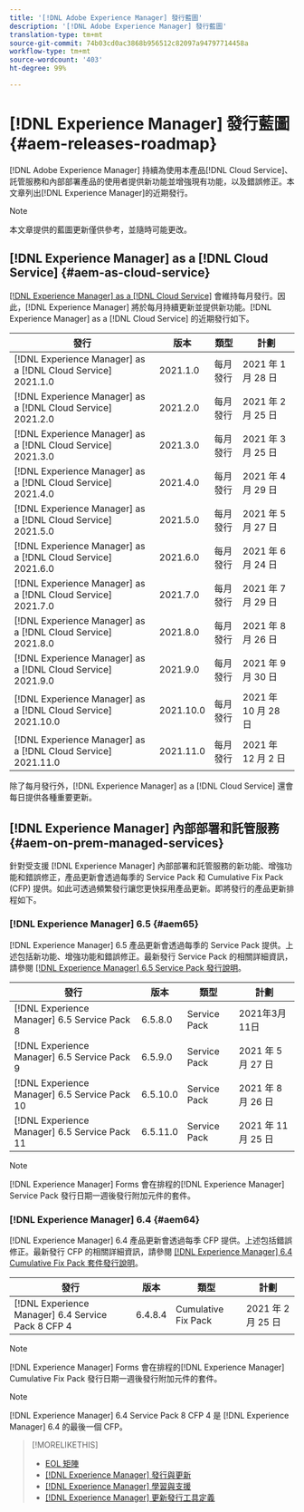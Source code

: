 ```yaml
---
title: '[!DNL Adobe Experience Manager] 發行藍圖'
description: '[!DNL Adobe Experience Manager] 發行藍圖'
translation-type: tm+mt
source-git-commit: 74b03cd0ac3868b956512c82097a94797714458a
workflow-type: tm+mt
source-wordcount: '403'
ht-degree: 99%

---
```



# [!DNL Experience Manager] 發行藍圖 {#aem-releases-roadmap}

[!DNL Adobe Experience Manager] 持續為使用本產品[!DNL Cloud Service]、託管服務和內部部署產品的使用者提供新功能並增強現有功能，以及錯誤修正。本文章列出[!DNL Experience Manager]的近期發行。

>[!NOTE]
>
>本文章提供的藍圖更新僅供參考，並隨時可能更改。

## [!DNL Experience Manager] as a [!DNL Cloud Service] {#aem-as-cloud-service}

[[!DNL Experience Manager] as a [!DNL Cloud Service]](https://experienceleague.adobe.com/docs/experience-manager-cloud-service/release-notes/home.html) 會維持每月發行。因此，[!DNL Experience Manager] 將於每月持續更新並提供新功能。[!DNL Experience Manager] as a [!DNL Cloud Service] 的近期發行如下。

| 發行 | 版本 | 類型 | 計劃 |
|---|---|---|---|
| [!DNL Experience Manager] as a [!DNL Cloud Service] 2021.1.0 | 2021.1.0 | 每月發行 | 2021 年 1 月 28 日 |
| [!DNL Experience Manager] as a [!DNL Cloud Service] 2021.2.0 | 2021.2.0 | 每月發行 | 2021 年 2 月 25 日 |
| [!DNL Experience Manager] as a [!DNL Cloud Service] 2021.3.0 | 2021.3.0 | 每月發行 | 2021 年 3 月 25 日 |
| [!DNL Experience Manager] as a [!DNL Cloud Service] 2021.4.0 | 2021.4.0 | 每月發行 | 2021 年 4 月 29 日 |
| [!DNL Experience Manager] as a [!DNL Cloud Service] 2021.5.0 | 2021.5.0 | 每月發行 | 2021 年 5 月 27 日 |
| [!DNL Experience Manager] as a [!DNL Cloud Service] 2021.6.0 | 2021.6.0 | 每月發行 | 2021 年 6 月 24 日 |
| [!DNL Experience Manager] as a [!DNL Cloud Service] 2021.7.0 | 2021.7.0 | 每月發行 | 2021 年 7 月 29 日 |
| [!DNL Experience Manager] as a [!DNL Cloud Service] 2021.8.0 | 2021.8.0 | 每月發行 | 2021 年 8 月 26 日 |
| [!DNL Experience Manager] as a [!DNL Cloud Service] 2021.9.0 | 2021.9.0 | 每月發行 | 2021 年 9 月 30 日 |
| [!DNL Experience Manager] as a [!DNL Cloud Service] 2021.10.0 | 2021.10.0 | 每月發行 | 2021 年 10 月 28 日 |
| [!DNL Experience Manager] as a [!DNL Cloud Service] 2021.11.0 | 2021.11.0 | 每月發行 | 2021 年 12 月 2 日 |

除了每月發行外，[!DNL Experience Manager] as a [!DNL Cloud Service] 還會每日提供各種重要更新。

## [!DNL Experience Manager] 內部部署和託管服務 {#aem-on-prem-managed-services}

針對受支援 [!DNL Experience Manager] 內部部署和託管服務的新功能、增強功能和錯誤修正，產品更新會透過每季的 Service Pack 和 Cumulative Fix Pack (CFP) 提供。如此可透過頻繁發行讓您更快採用產品更新。即將發行的產品更新排程如下。

### [!DNL Experience Manager] 6.5 {#aem65}

[!DNL Experience Manager] 6.5 產品更新會透過每季的 Service Pack 提供。上述包括新功能、增強功能和錯誤修正。最新發行 Service Pack 的相關詳細資訊，請參閱 [[!DNL Experience Manager] 6.5 Service Pack 發行說明](https://experienceleague.adobe.com/docs/experience-manager-65/release-notes/service-pack/sp-release-notes.html)。

| 發行 | 版本 | 類型 | 計劃 |
|---|---|---|---|
| [!DNL Experience Manager] 6.5 Service Pack 8 | 6.5.8.0 | Service Pack | 2021年3月11日 |
| [!DNL Experience Manager] 6.5 Service Pack 9 | 6.5.9.0 | Service Pack | 2021 年 5 月 27 日 |
| [!DNL Experience Manager] 6.5 Service Pack 10 | 6.5.10.0 | Service Pack | 2021 年 8 月 26 日 |
| [!DNL Experience Manager] 6.5 Service Pack 11 | 6.5.11.0 | Service Pack | 2021 年 11 月 25 日 |

>[!NOTE]
>
>[!DNL Experience Manager] Forms 會在排程的[!DNL Experience Manager] Service Pack 發行日期一週後發行附加元件的套件。

### [!DNL Experience Manager] 6.4 {#aem64}

[!DNL Experience Manager] 6.4 產品更新會透過每季 CFP 提供。上述包括錯誤修正。最新發行 CFP 的相關詳細資訊，請參閱 [[!DNL Experience Manager] 6.4 Cumulative Fix Pack 套件發行說明](https://experienceleague.adobe.com/docs/experience-manager-64/release-notes/cfp-release-notes.html)。

| 發行 | 版本 | 類型 | 計劃 |
|---|---|---|---|
| [!DNL Experience Manager] 6.4 Service Pack 8 CFP 4 | 6.4.8.4 | Cumulative Fix Pack | 2021 年 2 月 25 日 |

>[!NOTE]
>
>[!DNL Experience Manager] Forms 會在排程的[!DNL Experience Manager] Cumulative Fix Pack 發行日期一週後發行附加元件的套件。

>[!NOTE]
>
>[!DNL Experience Manager] 6.4 Service Pack 8 CFP 4 是 [!DNL Experience Manager] 6.4 的最後一個 CFP。

>[!MORELIKETHIS]
>
>* [EOL 矩陣](https://helpx.adobe.com/support/programs/eol-matrix.html)
>* [[!DNL Experience Manager] 發行與更新](https://helpx.adobe.com/experience-manager/aem-releases-updates.html)
>* [[!DNL Experience Manager] 學習與支援](https://helpx.adobe.com/support/experience-manager.html)
>* [[!DNL Experience Manager] 更新發行工具定義](/help/update-release-vehicle-definitions.md)


